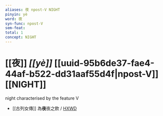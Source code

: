 ```yaml
---
aliases: 夜 npost-V NIGHT
pinyin: yè
word: 夜
syn-func: npost-V
sem-feat: 
total: 1
concept: NIGHT 
---
```

# [[夜]] *[[yè]]*  [[uuid-95b6de37-fae4-44af-b522-dd31aaf55d4f|npost-V]] [[NIGHT]]
night characterised by the feature V
 - [[古列女傳]] 為**夜**夜之飲 / [HXWD](https://hxwd.org/textview.html?location=CH1c0897_CHANT_007-3a.27)